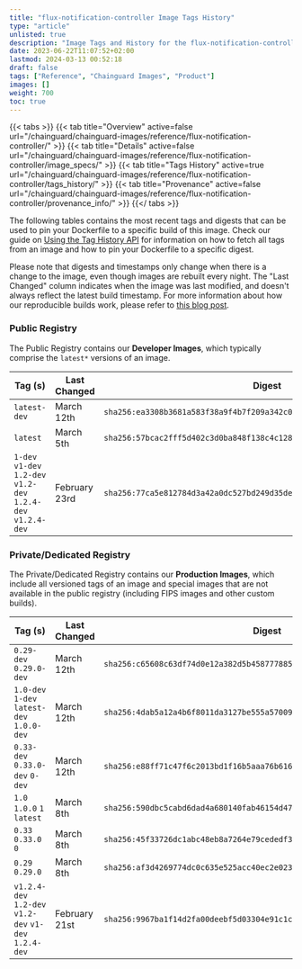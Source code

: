 ```yaml
---
title: "flux-notification-controller Image Tags History"
type: "article"
unlisted: true
description: "Image Tags and History for the flux-notification-controller Chainguard Image"
date: 2023-06-22T11:07:52+02:00
lastmod: 2024-03-13 00:52:18
draft: false
tags: ["Reference", "Chainguard Images", "Product"]
images: []
weight: 700
toc: true
---
```


{{< tabs >}}
{{< tab title="Overview" active=false url="/chainguard/chainguard-images/reference/flux-notification-controller/" >}}
{{< tab title="Details" active=false url="/chainguard/chainguard-images/reference/flux-notification-controller/image_specs/" >}}
{{< tab title="Tags History" active=true url="/chainguard/chainguard-images/reference/flux-notification-controller/tags_history/" >}}
{{< tab title="Provenance" active=false url="/chainguard/chainguard-images/reference/flux-notification-controller/provenance_info/" >}}
{{</ tabs >}}

The following tables contains the most recent tags and digests that can be used to pin your Dockerfile to a specific build of this image. Check our guide on [Using the Tag History API](/chainguard/chainguard-images/using-the-tag-history-api/) for information on how to fetch all tags from an image and how to pin your Dockerfile to a specific digest.

Please note that digests and timestamps only change when there is a change to the image, even though images are rebuilt every night. The "Last Changed" column indicates when the image was last modified, and doesn't always reflect the latest build timestamp. For more information about how our reproducible builds work, please refer to [this blog post](https://www.chainguard.dev/unchained/reproducing-chainguards-reproducible-image-builds).

### Public Registry
The Public Registry contains our **Developer Images**, which typically comprise the `latest*` versions of an image.

| Tag (s)                                                         | Last Changed  | Digest                                                                    |
|-----------------------------------------------------------------|---------------|---------------------------------------------------------------------------|
|  `latest-dev`                                                   | March 12th    | `sha256:ea3308b3681a583f38a9f4b7f209a342c00174fae6374e53983d328c0ba61f48` |
|  `latest`                                                       | March 5th     | `sha256:57bcac2fff5d402c3d0ba848f138c4c12817fe61d25bb4f11ccfee5dda54beaa` |
|  `1-dev` `v1-dev` `1.2-dev` `v1.2-dev` `1.2.4-dev` `v1.2.4-dev` | February 23rd | `sha256:77ca5e812784d3a42a0dc527bd249d35de4ca812c4cd70766215ad277be6fefe` |


### Private/Dedicated Registry
The Private/Dedicated Registry contains our **Production Images**, which include all versioned tags of an image and special images that are not available in the public registry (including FIPS images and other custom builds).

| Tag (s)                                                 | Last Changed  | Digest                                                                    |
|---------------------------------------------------------|---------------|---------------------------------------------------------------------------|
|  `0.29-dev` `0.29.0-dev`                                | March 12th    | `sha256:c65608c63df74d0e12a382d5b458777885bced7955dd6f36e133c2d7cef71347` |
|  `1.0-dev` `1-dev` `latest-dev` `1.0.0-dev`             | March 12th    | `sha256:4dab5a12a4b6f8011da3127be555a57009d8694d35ab873093bd940a1ebeb674` |
|  `0.33-dev` `0.33.0-dev` `0-dev`                        | March 12th    | `sha256:e88ff71c47f6c2013bd1f16b5aaa76b6167b8c8a000ef4e6ead91e3fb73323c7` |
|  `1.0` `1.0.0` `1` `latest`                             | March 8th     | `sha256:590dbc5cabd6dad4a680140fab46154d4780c56a3dc7262e62102c08721c3271` |
|  `0.33` `0.33.0` `0`                                    | March 8th     | `sha256:45f33726dc1abc48eb8a7264e79cededf3c960c8ff1457b1287d9af6e6f7713d` |
|  `0.29` `0.29.0`                                        | March 8th     | `sha256:af3d4269774dc0c635e525acc40ec2e023adefeb18722c57da40eb450652eb88` |
|  `v1.2.4-dev` `1.2-dev` `v1.2-dev` `v1-dev` `1.2.4-dev` | February 21st | `sha256:9967ba1f14d2fa00deebf5d03304e91c1c35b69bef94777f72597ca9ee8a8588` |

